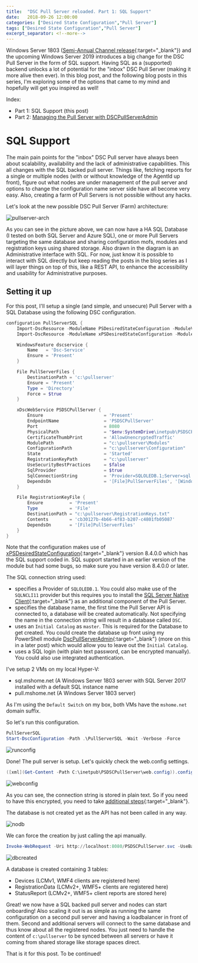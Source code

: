 ```yaml
---
title:  "DSC Pull Server reloaded. Part 1: SQL Support"
date:   2018-09-26 12:00:00
categories: ["Desired State Configuration","Pull Server"]
tags: ["Desired State Configuration","Pull Server"]
excerpt_separator: <!--more-->
---
```


Windows Server 1803 ([Semi-Annual Channel release](https://docs.microsoft.com/en-us/windows-server/get-started/semi-annual-channel-overview){:target="_blank"}) and the upcoming Windows Server 2019 introduces a big change for the DSC Pull Server in the form of SQL support. Having SQL as a (supported) backend unlocks a lot of potential for the "inbox" DSC Pull Server (making it more alive then ever). In this blog post, and the following blog posts in this series, I'm exploring some of the options that came to my mind and hopefully will get you inspired as well!

<!--more-->

Index:

* Part 1: SQL Support (this post)
* Part 2: [Managing the Pull Server with DSCPullServerAdmin](https://bgelens.nl/dsc-pull-server-reloaded-part-2-managing-the-pull-server-with-dscpullserveradmin)

# SQL Support

The main pain points for the "inbox" DSC Pull server have always been about scalability, availability and the lack of administrative capabilities. This all changes with the SQL backed pull server. Things like, fetching reports for a single or multiple nodes (with or without knowledge of the AgentId up front), figure out what nodes are under management of the pull server and options to change the configuration name server side have all become very easy. Also, creating a farm of Pull Servers is not possible without any hacks.

Let's look at the new possible DSC Pull Server (Farm) architecture:

![pullserver-arch](/images/2018-09/pullserver-arch.png)

As you can see in the picture above, we can now have a HA SQL Database (I tested on both SQL Server and Azure SQL), one or more Pull Servers targeting the same database and sharing configuration mofs, modules and registration keys using shared storage. Also drawn in the diagram is an Administrative interface with SQL. For now, just know it is possible to interact with SQL directly but keep reading the posts in the blog series as I will layer things on top of this, like a REST API, to enhance the accessibility and usability for Administrative purposes.

## Setting it up

For this post, I'll setup a single (and simple, and unsecure) Pull Server with a SQL Database using the following DSC configuration.

```powershell
configuration PullServerSQL {
    Import-DscResource -ModuleName PSDesiredStateConfiguration -ModuleVersion 1.1
    Import-DscResource -ModuleName xPSDesiredStateConfiguration -ModuleVersion 8.4.0.0

    WindowsFeature dscservice {
        Name   = 'Dsc-Service'
        Ensure = 'Present'
    }

    File PullServerFiles {
        DestinationPath = 'c:\pullserver'
        Ensure = 'Present'
        Type = 'Directory'
        Force = $true
    }

    xDscWebService PSDSCPullServer {
        Ensure                       = 'Present'
        EndpointName                 = 'PSDSCPullServer'
        Port                         = 8080
        PhysicalPath                 = "$env:SystemDrive\inetpub\PSDSCPullServer"
        CertificateThumbPrint        = 'AllowUnencryptedTraffic'
        ModulePath                   = "c:\pullserver\Modules"
        ConfigurationPath            = "c:\pullserver\Configuration"
        State                        = 'Started'
        RegistrationKeyPath          = "c:\pullserver"
        UseSecurityBestPractices     = $false
        SqlProvider                  = $true
        SqlConnectionString          = 'Provider=SQLOLEDB.1;Server=sql.mshome.net;Database=DemoDSC;User ID=SA;Password=Welkom01;Initial Catalog=master;'
        DependsOn                    = '[File]PullServerFiles', '[WindowsFeature]dscservice'
    }

    File RegistrationKeyFile {
        Ensure          = 'Present'
        Type            = 'File'
        DestinationPath = "c:\pullserver\RegistrationKeys.txt"
        Contents        = 'cb30127b-4b66-4f83-b207-c4801fb05087'
        DependsOn       = '[File]PullServerFiles'
    }
}
```

Note that the configuration makes use of [xPSDesiredStateConfiguration](https://github.com/PowerShell/xPSDesiredStateConfiguration){:target="_blank"}  version 8.4.0.0 which has the SQL support coded in. SQL support started in an earlier version of the module but had some bugs, so make sure you have version 8.4.0.0 or later.

The SQL connection string used:

* specifies a Provider of `SQLOLEDB.1`. You could also make use of the `SQLNCLI11` provider but this requires you to install the [SQL Server Native Client](https://docs.microsoft.com/en-us/sql/relational-databases/native-client/applications/installing-sql-server-native-client?view=sql-server-2017){:target="_blank"} as an additional component of the Pull Server.
* specifies the database name, the first time the Pull Server API is connected to, a database will be created automatically. Not specifying the name in the connection string will result in a database called `DSC`.
* uses an `Initial Catalog` as `master`. This is required for the Database to get created. You could create the database up front using my PowerShell module [DscPullServerAdmin](https://github.com/bgelens/DSCPullServerAdmin){:target="_blank"} (more on this in a later post) which would allow you to leave out the `Initial Catalog`.
* uses a SQL login (with plain text password, can be encrypted manually). You could also use integrated authentication.

I've setup 2 VMs on my local Hyper-V:

* sql.mshome.net (A Windows Server 1803 server with SQL Server 2017 installed with a default SQL instance name
* pull.mshome.net (A Windows Server 1803 server)

As I'm using the `Default Switch` on my box, both VMs have the `mshome.net` domain suffix.

So let's run this configuration.

```powershell
PullServerSQL
Start-DscConfiguration -Path .\PullServerSQL -Wait -Verbose -Force
```

![runconfig](/images/2018-09/runconfig.png)

Done! The pull server is setup. Let's quickly check the web.config settings.

```powershell
([xml](Get-Content -Path C:\inetpub\PSDSCPullServer\web.config)).configuration.appsettings.GetEnumerator()
```

![webconfig](/images/2018-09/webconfig.png)

As you can see, the connection string is stored in plain text. So if you need to have this encrypted, you need to take [additional steps](https://msdn.microsoft.com/en-us/library/dtkwfdky.aspx){:target="_blank"}.

The database is not created yet as the API has not been called in any way.

![nodb](/images/2018-09/nodb.png)

We can force the creation by just calling the api manually.

```powershell
Invoke-WebRequest -Uri http://localhost:8080/PSDSCPullServer.svc -UseBasicParsing
```

![dbcreated](/images/2018-09/dbcreated.png)

A database is created containing 3 tables:

* Devices (LCMv1, WMF4 clients are registered here)
* RegistrationData (LCMv2+, WMF5+ clients are registered here)
* StatusReport (LCMv2+, WMF5+ client reports are stored here)

Great! we now have a SQL backed pull server and nodes can start onboarding! Also scaling it out is as simple as running the same configuration on a second pull server and having a loadbalancer in front of them. Second and additional servers will connect to the same database and thus know about all the registered nodes. You just need to handle the content of `c:\pullserver` to be synced between all servers or have it coming from shared storage like storage spaces direct.

That is it for this post. To be continued!

